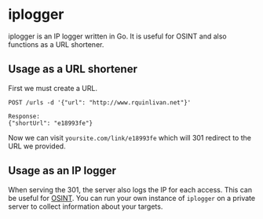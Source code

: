 # iplogger

iplogger is an IP logger written in Go. It is useful for OSINT and also functions as a URL shortener.

## Usage as a URL shortener

First we must create a URL.

`POST /urls -d '{"url": "http://www.rquinlivan.net"}'`

```
Response:
{"shortUrl": "e18993fe"}
```

Now we can visit `yoursite.com/link/e18993fe` which will 301 redirect to the URL we provided.

## Usage as an IP logger

When serving the 301, the server also logs the IP for each access. This can be useful for [OSINT](https://en.wikipedia.org/wiki/OSINT).
You can run your own instance of `iplogger` on a private server to collect information about your targets.
